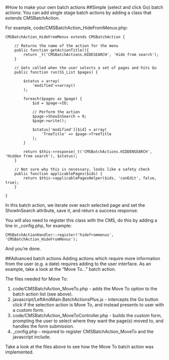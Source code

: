 #How to make your own batch actions
##Simple (select and click Go) batch actions:
You can add single stage batch actions by adding a class that extends CMSBatchAction. 

For example, code/CMSBatchAction_HideFromMenus.php:
 
```
CMSBatchAction_HideFromMenus extends CMSBatchAction {

	// Returns the name of the action for the menu
	public function getActionTitle(){
		return _t('CMSBatchActions.HIDESEARCH', 'Hide from search');
	}

	// Gets called when the user selects a set of pages and hits Go
	public function run(SS_List $pages) {

		$status = array(
			'modified'=>array()
		);

		foreach($pages as $page) {
			$id = $page->ID;

			// Perform the action
			$page->ShowInSearch = 0;
			$page->write();

			$status['modified'][$id] = array(
				'TreeTitle' => $page->TreeTitle
			);
		}

		return $this->response(_t('CMSBatchActions.HIDDENSEARCH', 'Hidden from search'), $status);
	}

	// Not sure why this is necessary, looks like a safety check
	public function applicablePages($ids) {
		return $this->applicablePagesHelper($ids, 'canEdit', false, true);
	}

}
```

In this batch action, we iterate over each selected page and set the ShowInSearch attribute, save it, and return a success response. 

You will also need to register this class with the CMS, do this by adding a line in _config.php, for example:

```
CMSBatchActionHandler::register('hidefrommenus', 'CMSBatchAction_HideFromMenus');
```

And you’re done.

##Advanced batch actions
Adding actions which require more information from the user (e.g. a date) requires adding to the user interface. As an example, take a look at the “Move To…” batch action.


The files needed for Move To: 

1. code/CMSBatchAction_MoveTo.php - adds the Move To option to the batch action list (see above).
2. javascript/LeftAndMain.BatchActionsPlus.js - intercepts the Go button click if the selection action is Move To, and instead presents to user with a custom form.
3. code/CMSBatchAction_MoveToController.php - builds the custom form, prompting the user to select where they want the page(s) moved to, and handles the form submission. 
4. _config.php - required to register CMSBatchAction_MoveTo and the javascript include.


Take a look at the files above to see how the Move To batch action was implemented.

